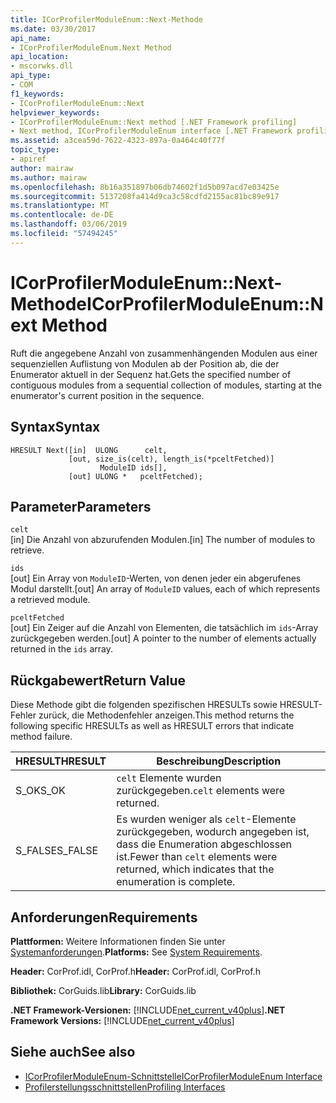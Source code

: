 ```yaml
---
title: ICorProfilerModuleEnum::Next-Methode
ms.date: 03/30/2017
api_name:
- ICorProfilerModuleEnum.Next Method
api_location:
- mscorwks.dll
api_type:
- COM
f1_keywords:
- ICorProfilerModuleEnum::Next
helpviewer_keywords:
- ICorProfilerModuleEnum::Next method [.NET Framework profiling]
- Next method, ICorProfilerModuleEnum interface [.NET Framework profiling]
ms.assetid: a3cea59d-7622-4323-897a-0a464c40f77f
topic_type:
- apiref
author: mairaw
ms.author: mairaw
ms.openlocfilehash: 8b16a351897b06db74602f1d5b097acd7e03425e
ms.sourcegitcommit: 5137208fa414d9ca3c58cdfd2155ac81bc89e917
ms.translationtype: MT
ms.contentlocale: de-DE
ms.lasthandoff: 03/06/2019
ms.locfileid: "57494245"
---
```

# <a name="icorprofilermoduleenumnext-method"></a><span data-ttu-id="3022d-102">ICorProfilerModuleEnum::Next-Methode</span><span class="sxs-lookup"><span data-stu-id="3022d-102">ICorProfilerModuleEnum::Next Method</span></span>
<span data-ttu-id="3022d-103">Ruft die angegebene Anzahl von zusammenhängenden Modulen aus einer sequenziellen Auflistung von Modulen ab der Position ab, die der Enumerator aktuell in der Sequenz hat.</span><span class="sxs-lookup"><span data-stu-id="3022d-103">Gets the specified number of contiguous modules from a sequential collection of modules, starting at the enumerator's current position in the sequence.</span></span>  
  
## <a name="syntax"></a><span data-ttu-id="3022d-104">Syntax</span><span class="sxs-lookup"><span data-stu-id="3022d-104">Syntax</span></span>  
  
```  
HRESULT Next([in]  ULONG      celt,  
             [out, size_is(celt), length_is(*pceltFetched)]  
                    ModuleID ids[],  
             [out] ULONG *   pceltFetched);  
```  
  
## <a name="parameters"></a><span data-ttu-id="3022d-105">Parameter</span><span class="sxs-lookup"><span data-stu-id="3022d-105">Parameters</span></span>  
 `celt`  
 <span data-ttu-id="3022d-106">[in] Die Anzahl von abzurufenden Modulen.</span><span class="sxs-lookup"><span data-stu-id="3022d-106">[in] The number of modules to retrieve.</span></span>  
  
 `ids`  
 <span data-ttu-id="3022d-107">[out] Ein Array von `ModuleID`-Werten, von denen jeder ein abgerufenes Modul darstellt.</span><span class="sxs-lookup"><span data-stu-id="3022d-107">[out] An array of `ModuleID` values, each of which represents a retrieved module.</span></span>  
  
 `pceltFetched`  
 <span data-ttu-id="3022d-108">[out] Ein Zeiger auf die Anzahl von Elementen, die tatsächlich im `ids`-Array zurückgegeben werden.</span><span class="sxs-lookup"><span data-stu-id="3022d-108">[out] A pointer to the number of elements actually returned in the `ids` array.</span></span>  
  
## <a name="return-value"></a><span data-ttu-id="3022d-109">Rückgabewert</span><span class="sxs-lookup"><span data-stu-id="3022d-109">Return Value</span></span>  
 <span data-ttu-id="3022d-110">Diese Methode gibt die folgenden spezifischen HRESULTs sowie HRESULT-Fehler zurück, die Methodenfehler anzeigen.</span><span class="sxs-lookup"><span data-stu-id="3022d-110">This method returns the following specific HRESULTs as well as HRESULT errors that indicate method failure.</span></span>  
  
|<span data-ttu-id="3022d-111">HRESULT</span><span class="sxs-lookup"><span data-stu-id="3022d-111">HRESULT</span></span>|<span data-ttu-id="3022d-112">Beschreibung</span><span class="sxs-lookup"><span data-stu-id="3022d-112">Description</span></span>|  
|-------------|-----------------|  
|<span data-ttu-id="3022d-113">S_OK</span><span class="sxs-lookup"><span data-stu-id="3022d-113">S_OK</span></span>|<span data-ttu-id="3022d-114">`celt` Elemente wurden zurückgegeben.</span><span class="sxs-lookup"><span data-stu-id="3022d-114">`celt` elements were returned.</span></span>|  
|<span data-ttu-id="3022d-115">S_FALSE</span><span class="sxs-lookup"><span data-stu-id="3022d-115">S_FALSE</span></span>|<span data-ttu-id="3022d-116">Es wurden weniger als `celt`-Elemente zurückgegeben, wodurch angegeben ist, dass die Enumeration abgeschlossen ist.</span><span class="sxs-lookup"><span data-stu-id="3022d-116">Fewer than `celt` elements were returned, which indicates that the enumeration is complete.</span></span>|  
  
## <a name="requirements"></a><span data-ttu-id="3022d-117">Anforderungen</span><span class="sxs-lookup"><span data-stu-id="3022d-117">Requirements</span></span>  
 <span data-ttu-id="3022d-118">**Plattformen:** Weitere Informationen finden Sie unter [Systemanforderungen](../../../../docs/framework/get-started/system-requirements.md).</span><span class="sxs-lookup"><span data-stu-id="3022d-118">**Platforms:** See [System Requirements](../../../../docs/framework/get-started/system-requirements.md).</span></span>  
  
 <span data-ttu-id="3022d-119">**Header:** CorProf.idl, CorProf.h</span><span class="sxs-lookup"><span data-stu-id="3022d-119">**Header:** CorProf.idl, CorProf.h</span></span>  
  
 <span data-ttu-id="3022d-120">**Bibliothek:** CorGuids.lib</span><span class="sxs-lookup"><span data-stu-id="3022d-120">**Library:** CorGuids.lib</span></span>  
  
 <span data-ttu-id="3022d-121">**.NET Framework-Versionen:** [!INCLUDE[net_current_v40plus](../../../../includes/net-current-v40plus-md.md)]</span><span class="sxs-lookup"><span data-stu-id="3022d-121">**.NET Framework Versions:** [!INCLUDE[net_current_v40plus](../../../../includes/net-current-v40plus-md.md)]</span></span>  
  
## <a name="see-also"></a><span data-ttu-id="3022d-122">Siehe auch</span><span class="sxs-lookup"><span data-stu-id="3022d-122">See also</span></span>
- [<span data-ttu-id="3022d-123">ICorProfilerModuleEnum-Schnittstelle</span><span class="sxs-lookup"><span data-stu-id="3022d-123">ICorProfilerModuleEnum Interface</span></span>](../../../../docs/framework/unmanaged-api/profiling/icorprofilermoduleenum-interface.md)
- [<span data-ttu-id="3022d-124">Profilerstellungsschnittstellen</span><span class="sxs-lookup"><span data-stu-id="3022d-124">Profiling Interfaces</span></span>](../../../../docs/framework/unmanaged-api/profiling/profiling-interfaces.md)
